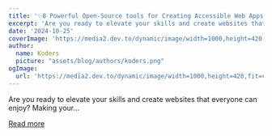 ```yaml
---
title: '✨8 Powerful Open-Source tools for Creating Accessible Web Apps ✨'
excerpt: 'Are you ready to elevate your skills and create websites that everyone can enjoy?  Making your...'
date: '2024-10-25'
coverImage: 'https://media2.dev.to/dynamic/image/width=1000,height=420,fit=cover,gravity=auto,format=auto/https%3A%2F%2Fdev-to-uploads.s3.amazonaws.com%2Fuploads%2Farticles%2Fl4hpe64jhktmzxi5b6wh.gif'
author:
  name: Koders
  picture: "assets/blog/authors/koders.png"
ogImage:
  url: 'https://media2.dev.to/dynamic/image/width=1000,height=420,fit=cover,gravity=auto,format=auto/https%3A%2F%2Fdev-to-uploads.s3.amazonaws.com%2Fuploads%2Farticles%2Fl4hpe64jhktmzxi5b6wh.gif'
---
```


Are you ready to elevate your skills and create websites that everyone can enjoy?  Making your...

[Read more](https://dev.to/tolgee_i18n/8-powerful-open-source-tools-for-creating-accessible-web-apps-ig3)
